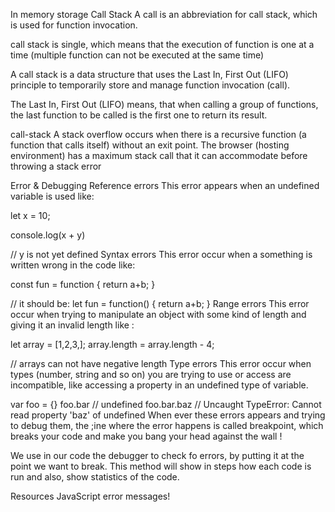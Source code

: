 In memory storage
Call Stack A call is an abbreviation for call stack, which is used for function invocation.

call stack is single, which means that the execution of function is one at a time (multiple function can not be executed at the same time)

A call stack is a data structure that uses the Last In, First Out (LIFO) principle to temporarily store and manage function invocation (call).

The Last In, First Out (LIFO) means, that when calling a group of functions, the last function to be called is the first one to return its result.

call-stack
A stack overflow occurs when there is a recursive function (a function that calls itself) without an exit point. The browser (hosting environment) has a maximum stack call that it can accommodate before throwing a stack error

Error & Debugging
Reference errors This error appears when an undefined variable is used like:

let x = 10;

console.log(x + y)

// y is not yet defined Syntax errors This error occur when a something is written wrong in the code like:

const fun = function { return a+b; }

// it should be: let fun = function() { return a+b; } Range errors This error occur when trying to manipulate an object with some kind of length and giving it an invalid length like :

let array = [1,2,3,]; array.length = array.length - 4;

// arrays can not have negative length Type errors This error occur when types (number, string and so on) you are trying to use or access are incompatible, like accessing a property in an undefined type of variable.

var foo = {} foo.bar // undefined foo.bar.baz // Uncaught TypeError: Cannot read property 'baz' of undefined When ever these errors appears and trying to debug them, the ;ine where the error happens is called breakpoint, which breaks your code and make you bang your head against the wall !

We use in our code the debugger to check fo errors, by putting it at the point we want to break. This method will show in steps how each code is run and also, show statistics of the code.

Resources JavaScript error messages!